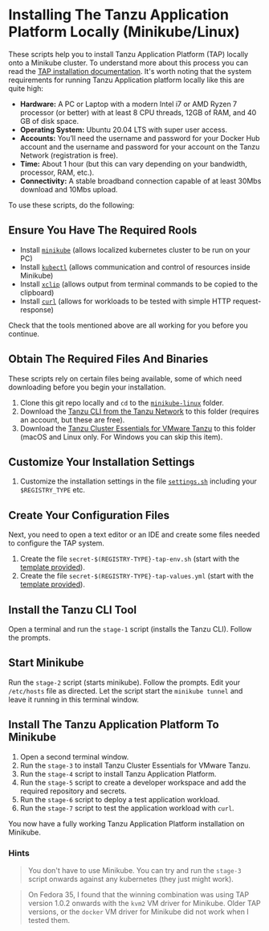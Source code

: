 # Installing The Tanzu Application Platform Locally (Minikube/Linux)

These scripts help you to install Tanzu Application Platform (TAP) locally onto a Minikube cluster. To understand more about this process you can read the [TAP installation documentation](https://docs.vmware.com/en/Tanzu-Application-Platform/1.0/tap/GUID-overview.html). It's worth noting that the system requirements for running Tanzu Application platform locally like this are quite high:

* **Hardware:** A PC or Laptop with a modern Intel i7 or AMD Ryzen 7 processor (or better) with at least 8 CPU threads, 12GB of RAM, and 40 GB of disk space. 
* **Operating System:** Ubuntu 20.04 LTS with super user access. 
* **Accounts:** You’ll need the username and password for your Docker Hub account and the username and password for your account on the Tanzu Network (registration is free). 
* **Time:** About 1 hour (but this can vary depending on your bandwidth, processor, RAM, etc.). 
* **Connectivity:** A stable broadband connection capable of at least 30Mbs download and 10Mbs upload. 

To use these scripts, do the following:

## Ensure You Have The Required Rools

* Install [`minikube`](https://minikube.sigs.k8s.io/docs/start/) (allows localized kubernetes cluster to be run on your PC)
* Install [`kubectl`](https://kubernetes.io/docs/tasks/tools/) (allows communication and control of resources inside Minikube)
* Install [`xclip`](https://github.com/astrand/xclip) (allows output from terminal commands to be copied to the clipboard)
* Install [`curl`](https://curl.se/) (allows for workloads to be tested with simple HTTP request-response)

Check that the tools mentioned above are all working for you before you continue.

## Obtain The Required Files And Binaries

These scripts rely on certain files being available, some of which need downloading before you begin your installation.

1. Clone this git repo locally and `cd` to the [`minikube-linux`](https://github.com/benwilcock/tanzu-application-platform-scripts/tree/main/minikube-linux) folder.
1. Download the [Tanzu CLI from the Tanzu Network](https://network.tanzu.vmware.com/products/tanzu-application-platform/) to this folder (requires an account, but these are free).
1. Download the [Tanzu Cluster Essentials for VMware Tanzu](https://network.tanzu.vmware.com/products/tanzu-cluster-essentials/) to this folder (macOS and Linux only. For Windows you can skip this item).

## Customize Your Installation Settings

1. Customize the installation settings in the file [`settings.sh`](settings.sh) including your `$REGISTRY_TYPE` etc.

## Create Your Configuration Files

Next, you need to open a text editor or an IDE and create some files needed to configure the TAP system.

1. Create the file `secret-$(REGISTRY-TYPE}-tap-env.sh` (start with the [template provided](template-tap-env.sh)).
1. Create the file `secret-$(REGISTRY-TYPE}-tap-values.yml` (start with the [template provided](template-tap-values.yml)).

## Install the Tanzu CLI Tool

Open a terminal and run the `stage-1` script (installs the Tanzu CLI). Follow the prompts. 

## Start Minikube

Run the `stage-2` script (starts minikube). Follow the prompts. Edit your `/etc/hosts` file as directed. Let the script start the `minikube tunnel` and leave it running in this terminal window.

## Install The Tanzu Application Platform To Minikube

1. Open a second terminal window.
1. Run the `stage-3` to install Tanzu Cluster Essentials for VMware Tanzu.
1. Run the `stage-4` script to install Tanzu Application Platform.
1. Run the `stage-5` script to create a developer workspace and add the required repository and secrets.
1. Run the `stage-6` script to deploy a test application workload.
1. Run the `stage-7` script to test the application workload with `curl`.

You now have a fully working Tanzu Application Platform installation on Minikube.

### Hints

> You don't have to use Minikube. You can try and run the `stage-3` script onwards against any kubernetes (they just might work).

> On Fedora 35, I found that the winning combination was using TAP version 1.0.2 onwards with the `kvm2` VM driver for Minikube. Older TAP versions, or the `docker` VM driver for Minikube did not work when I tested them. 